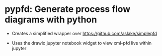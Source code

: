 # pypfd: Generate process flow diagrams with python

* Creates a simplified wrapper over https://github.com/aslake/simplepfd

* Uses the drawio jupyter notebook widget to view xml-pfd live within jupyter
